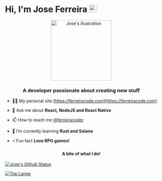 <h1>Hi, I'm Jose Ferreira <img src="https://media.giphy.com/media/hvRJCLFzcasrR4ia7z/giphy.gif" width="25px"></h1>

<div align="center">

<img src="https://i.ibb.co/9Hk87D2/Ilustra.png" alt="Jose's illustration" width="200px">

</div>

<h3 align="center">A developer passionate about creating new stuff</h3>


- 👨‍💻 My personal site [https://ferreiracode.com](https://ferreiracode.com)

- 💬 Ask me about **React, NodeJS and React Native**

- 📫 How to reach me [@ferreiracoder](https://twitter.com/ferreiracoder)

- 🌱 I’m currently learning **Rust and Solana**

- ⚡ Fun fact **Love RPG games!**

<div>
  
  
<h4 align="center">A bite of what I do!</h3>

[![Jose's Github Status](https://github-readme-stats.vercel.app/api?username=codeferreira&count_private=true&show_icons=true&theme=dracula)](https://github.com/anuraghazra/github-readme-stats)
  
[![Top Langs](https://github-readme-stats.vercel.app/api/top-langs/?username=codeferreira&layout=compact&theme=dracula)](https://github.com/anuraghazra/github-readme-stats)


</div>
